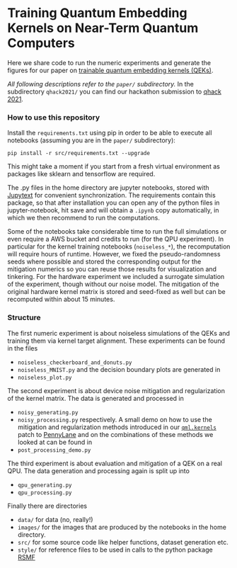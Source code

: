 # Training Quantum Embedding Kernels on Near-Term Quantum Computers

Here we share code to run the numeric experiments and generate the figures for our paper on [trainable quantum embedding kernels (QEKs)](https://arxiv.org/).

_All following descriptions refer to the _`paper/`_ subdirectory._ In the subdirectory `qhack2021/` you can find our hackathon submission to [qhack 2021](https://pennylane.ai/blog/2021/03/qhack-the-quantum-machine-learning-hackathon/).

### How to use this repository
Install the `requirements.txt` using pip in order to be able to execute all notebooks (assuming you are in the `paper/` subdirectory):
```
pip install -r src/requirements.txt --upgrade
```
This might take a moment if you start from a fresh virtual environment as packages like sklearn and tensorflow are required.

The .py files in the home directory are jupyter notebooks, stored with [Jupytext](https://jupytext.readthedocs.io/en/latest/) for convenient synchronization.
The requirements contain this package, so that after installation you can open any of the python files in jupyter-notebook, hit save and will obtain a `.ipynb`
copy automatically, in which we then recommend to run the computations.

Some of the notebooks take considerable time to run the full simulations or even require a AWS bucket and credits to run (for the QPU experiment).
In particular for the kernel training notebooks (`noiseless_*`), the recomputation will require hours of runtime.
However, we fixed the pseudo-randomness seeds where possible and stored the corresponding output for the mitigation numerics so you can reuse those results for visualization and tinkering.
For the hardware experiment we included a surrogate simulation of the experiment, though without our noise model. The mitigation of the original hardware kernel matrix is stored and seed-fixed as well but can be recomputed within about 15 minutes.

### Structure
The first numeric experiment is about noiseless simulations of the QEKs and training them via kernel target alignment. These experiments can be found in the files
* `noiseless_checkerboard_and_donuts.py`
* `noiseless_MNIST.py`
and the decision boundary plots are generated in
* `noiseless_plot.py`

The second experiment is about device noise mitigation and regularization of the kernel matrix. The data is generated and processed in
* `noisy_generating.py`
* `noisy_processing.py`
respectively. A small demo on how to use the mitigation and regularization methods introduced in our [`qml.kernels`](https://pennylane.readthedocs.io/en/stable/code/qml_kernels.html) patch to [PennyLane](https://github.com/PennyLaneAI/pennylane) and on the combinations
of these methods we looked at can be found in
* `post_processing_demo.py`

The third experiment is about evaluation and mitigation of a QEK on a real QPU. The data generation and processing again is split up into
* `qpu_generating.py`
* `qpu_processing.py`

Finally there are directories
* `data/` for data (no, really!)
* `images/` for the images that are produced by the notebooks in the home directory.
* `src/` for some source code like helper functions, dataset generation etc.
* `style/` for reference files to be used in calls to the python package [RSMF](https://github.com/johannesjmeyer/rsmf)
